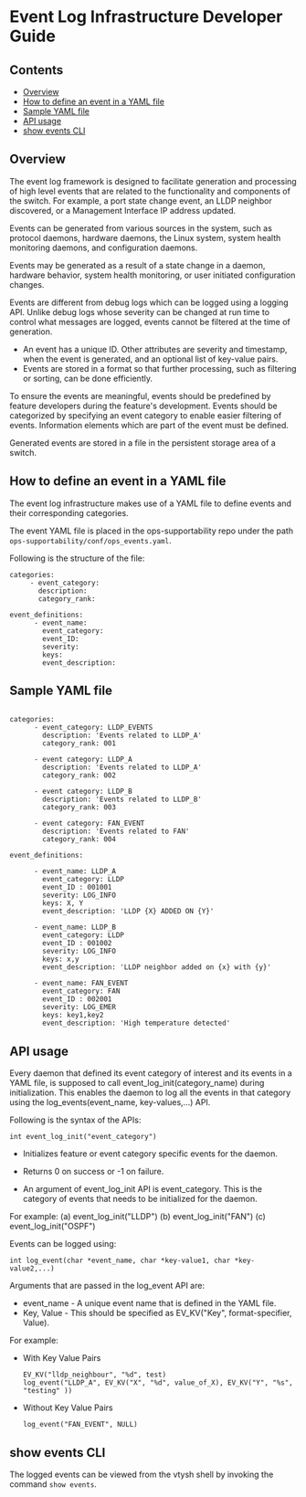 # Event Log Infrastructure Developer Guide

## Contents

- [Overview](#overview)
- [How to define an event in a YAML file](#how-to-define-an-event-in-a-yaml-file)
- [Sample YAML file](#sample-yaml-file)
- [API usage](#api-usage)
- [show events CLI](#show-events-cli)

## Overview
The event log framework is designed to facilitate generation and processing of high level events that are related to the functionality and components of the switch. For example, a port state change event, an LLDP neighbor discovered, or a Management Interface IP address updated.

Events can be generated from various sources in the system, such as protocol daemons, hardware daemons, the Linux system, system health monitoring daemons, and configuration daemons.

Events may be generated as a result of a state change in a daemon, hardware behavior, system health monitoring, or user initiated configuration changes.

Events are different from debug logs which can be logged using a logging API.
Unlike debug logs whose severity can be changed at run time to control what messages are logged, events cannot be filtered at the time of generation.

- An event has a unique ID. Other attributes are severity and timestamp, when the event is generated, and an optional list of key-value pairs.
- Events are stored in a format so that further processing, such as filtering or sorting, can be done efficiently.

To ensure the events are meaningful, events should be predefined by feature developers during the feature's development. Events should be categorized by specifying an event category to enable easier filtering of events. Information elements which are part of the event must be defined.

Generated events are stored in a file in the persistent storage area of a switch.

## How to define an event in a YAML file
The event log infrastructure makes use of a YAML file to define events and their corresponding categories.

The event YAML file is placed in the ops-supportability repo under the path `ops-supportability/conf/ops_events.yaml`.

Following is the structure of the file:

```
categories:
     - event_category:
       description:
       category_rank:
```
```
event_definitions:
      - event_name:
        event_category:
        event_ID:
        severity:
        keys:
        event_description:
```

## Sample YAML file

```ditaa

categories:
      - event_category: LLDP_EVENTS
        description: 'Events related to LLDP_A'
	    category_rank: 001

      - event category: LLDP_A
        description: 'Events related to LLDP_A'
	    category_rank: 002

      - event category: LLDP_B
        description: 'Events related to LLDP_B'
	    category_rank: 003

      - event category: FAN_EVENT
        description: 'Events related to FAN'
	    category_rank: 004

event_definitions:

      - event_name: LLDP_A
        event_category: LLDP
        event_ID : 001001
        severity: LOG_INFO
        keys: X, Y
        event_description: 'LLDP {X} ADDED ON {Y}'

      - event_name: LLDP_B
        event_category: LLDP
        event_ID : 001002
        severity: LOG_INFO
        keys: x,y
        event_description: 'LLDP neighbor added on {x} with {y}'

      - event_name: FAN_EVENT
        event_category: FAN
        event_ID : 002001
        severity: LOG_EMER
        keys: key1,key2
        event_description: 'High temperature detected'
```

## API usage

Every daemon that defined its event category of interest and its events in a YAML file, is supposed to call event_log_init(category_name) during initialization. This enables the daemon to log all the events in that category using the log_events(event_name, key-values,...) API.

Following is the syntax of the APIs:

`int event_log_init("event_category")`

- Initializes feature or event category specific events for the daemon.

- Returns 0 on success or -1 on failure.

- An argument of event_log_init API is event_category. This is the category of events that needs to be initialized for the daemon.

For example:
 (a) event_log_init("LLDP")
 (b) event_log_init("FAN")
 (c) event_log_init("OSPF")


Events can be logged using:
```
int log_event(char *event_name, char *key-value1, char *key-value2,...)
```
Arguments that are passed in the log_event API are:
- event_name - A unique event name that is defined in the YAML file.
- Key, Value - This should be specified as EV_KV("Key", format-specifier, Value).

For example:
- With Key Value Pairs
   ```
   EV_KV("lldp_neighbour", "%d", test)
   log_event("LLDP_A", EV_KV("X", "%d", value_of_X), EV_KV("Y", "%s", "testing" ))
   ```
- Without Key Value Pairs
   ```
   log_event("FAN_EVENT", NULL)
   ```


## show events CLI

The logged events can be viewed from the vtysh shell by invoking the command `show events`.
